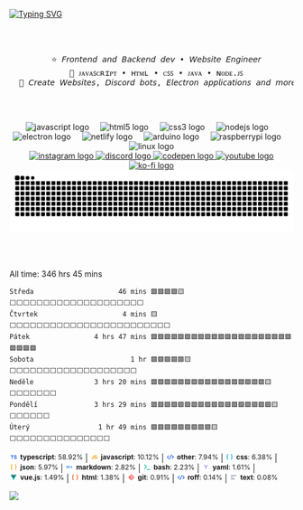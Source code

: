 [![Typing SVG](https://readme-typing-svg.demolab.com?font=Fira+Code&size=30&duration=10000&pause=1000&color=17D1D1&multiline=true&repeat=false&random=false&width=835&height=90&lines=Hello+Hello;I'm+patek%2C+I+like+to+create+magical+projects)](https://git.io/typing-svg)

<br><br>
<pre align="center">
  ⭐ 𝘍𝘳𝘰𝘯𝘵𝘦𝘯𝘥 𝘢𝘯𝘥 𝘉𝘢𝘤𝘬𝘦𝘯𝘥 𝘥𝘦𝘷 • 𝘞𝘦𝘣𝘴𝘪𝘵𝘦 𝘌𝘯𝘨𝘪𝘯𝘦𝘦𝘳
  🌱 ᴊᴀᴠᴀꜱᴄʀɪᴘᴛ • ʜᴛᴍʟ • ᴄꜱꜱ • ᴊᴀᴠᴀ • ɴᴏᴅᴇ.ᴊꜱ
  🍁 𝘊𝘳𝘦𝘢𝘵𝘦 𝘞𝘦𝘣𝘴𝘪𝘵𝘦𝘴, 𝘋𝘪𝘴𝘤𝘰𝘳𝘥 𝘣𝘰𝘵𝘴, 𝘌𝘭𝘦𝘤𝘵𝘳𝘰𝘯 𝘢𝘱𝘱𝘭𝘪𝘤𝘢𝘵𝘪𝘰𝘯𝘴 𝘢𝘯𝘥 𝘮𝘰𝘳𝘦
</pre>
<br><br>


<div align="center">
  <img src="https://skillicons.dev/icons?i=js" height="19" alt="javascript logo"  />
  <img width="12" />
  <img src="https://skillicons.dev/icons?i=html" height="19" alt="html5 logo"  />
  <img width="12" />
  <img src="https://cdn.jsdelivr.net/gh/devicons/devicon/icons/css3/css3-original.svg" height="19" alt="css3 logo"  />
  <img width="12" />
  <img src="https://skillicons.dev/icons?i=nodejs" height="19" alt="nodejs logo"  />
  <img width="12" />
  <img src="https://skillicons.dev/icons?i=electron" height="19" alt="electron logo"  />
  <img width="12" />
  <img src="https://skillicons.dev/icons?i=netlify" height="19" alt="netlify logo"  />
  <img width="12" />
  <img src="https://cdn.jsdelivr.net/gh/devicons/devicon/icons/arduino/arduino-original.svg" height="19" alt="arduino logo"  />
  <img width="12" />
  <img src="https://skillicons.dev/icons?i=raspberrypi" height="19" alt="raspberrypi logo"  />
  <img width="12" />
  <img src="https://cdn.simpleicons.org/linux/FCC624" height="19" alt="linux logo"  />
</div>


<div align="center">
  <a href="https://www.instagram.com/qverlix" target="_blank">
    <img src="https://img.shields.io/static/v1?message=Instagram&logo=instagram&label=&color=000000&logoColor=white&labelColor=&style=for-the-badge" height="25" alt="instagram logo"  />
  </a>
  <a href="https://dsc.gg/qverlix" target="_blank">
    <img src="https://img.shields.io/static/v1?message=Discord&logo=discord&label=&color=000000&logoColor=white&labelColor=&style=for-the-badge" height="25" alt="discord logo"  />
  </a>
  <a href="https://codepen.io/patek_cz/" target="_blank">
    <img src="https://img.shields.io/static/v1?message=Codepen&logo=codepen&label=&color=000000&logoColor=white&labelColor=&style=for-the-badge" height="25" alt="codepen logo"  />
  </a>
  <a href="https://www.youtube.com/@patek_cz" target="_blank">
    <img src="https://img.shields.io/static/v1?message=Youtube&logo=youtube&label=&color=000000&logoColor=white&labelColor=&style=for-the-badge" height="25" alt="youtube logo"  />
  </a>
  <a href="https://ko-fi.com/patek_cz" target="_blank">
    <img src="https://img.shields.io/static/v1?message=Ko-fi&logo=ko-fi&label=&color=000&logoColor=white&labelColor=&style=for-the-badge" height="25" alt="ko-fi logo"  />
  </a>
</div>


<picture>
  <source media="(prefers-color-scheme: dark)" srcset="https://raw.githubusercontent.com/patekcz/patekcz/output/github-contribution-grid-snake-dark.svg">
  <source media="(prefers-color-scheme: light)" srcset="https://raw.githubusercontent.com/patekcz/patekcz/output/github-contribution-grid-snake.svg">
  <img alt="github contribution grid snake animation" src="https://raw.githubusercontent.com/patekcz/patekcz/output/github-contribution-grid-snake.svg">
</picture>


<br></br>
<!-- WAKATIME-START -->
All time: 346 hrs 45 mins

```
Středa                     46 mins 🟩🟩🟩🟩🟨⬜⬜⬜⬜⬜⬜⬜⬜⬜⬜⬜⬜⬜⬜⬜⬜⬜⬜⬜⬜
Čtvrtek                     4 mins 🟨⬜⬜⬜⬜⬜⬜⬜⬜⬜⬜⬜⬜⬜⬜⬜⬜⬜⬜⬜⬜⬜⬜⬜⬜
Pátek                4 hrs 47 mins 🟩🟩🟩🟩🟩🟩🟩🟩🟩🟩🟩🟩🟩🟩🟩🟩🟩🟩🟩🟩🟩🟩🟩🟩🟩
Sobota                        1 hr 🟩🟩🟩🟩🟩🟨⬜⬜⬜⬜⬜⬜⬜⬜⬜⬜⬜⬜⬜⬜⬜⬜⬜⬜⬜
Neděle               3 hrs 20 mins 🟩🟩🟩🟩🟩🟩🟩🟩🟩🟩🟩🟩🟩🟩🟩🟩🟩🟨⬜⬜⬜⬜⬜⬜⬜
Pondělí              3 hrs 29 mins 🟩🟩🟩🟩🟩🟩🟩🟩🟩🟩🟩🟩🟩🟩🟩🟩🟩🟩🟨⬜⬜⬜⬜⬜⬜
Úterý                 1 hr 49 mins 🟩🟩🟩🟩🟩🟩🟩🟩🟩🟨⬜⬜⬜⬜⬜⬜⬜⬜⬜⬜⬜⬜⬜⬜⬜
```

<span style="display: inline-flex; align-items: center; font-size: 12px; white-space: nowrap; overflow: hidden;"> <img src="https://github.com/patekcz/patekcz/raw/main/icon-language/ts.png" height="15" alt="typescript logo" style="margin-right:4px;" /> **typescript**: 58.92%</span> | <span style="display: inline-flex; align-items: center; font-size: 12px; white-space: nowrap; overflow: hidden;"> <img src="https://github.com/patekcz/patekcz/raw/main/icon-language/js.png" height="15" alt="javascript logo" style="margin-right:4px;" /> **javascript**: 10.12%</span> | <span style="display: inline-flex; align-items: center; font-size: 12px; white-space: nowrap; overflow: hidden;"> <img src="https://github.com/patekcz/patekcz/raw/main/icon-language/code-blue.png" height="15" alt="other logo" style="margin-right:4px;" /> **other**: 7.94%</span> | <span style="display: inline-flex; align-items: center; font-size: 12px; white-space: nowrap; overflow: hidden;"> <img src="https://github.com/patekcz/patekcz/raw/main/icon-language/brackets-sky.png" height="15" alt="css logo" style="margin-right:4px;" /> **css**: 6.38%</span> | <span style="display: inline-flex; align-items: center; font-size: 12px; white-space: nowrap; overflow: hidden;"> <img src="https://github.com/patekcz/patekcz/raw/main/icon-language/brackets-yellow.png" height="15" alt="json logo" style="margin-right:4px;" /> **json**: 5.97%</span> | <span style="display: inline-flex; align-items: center; font-size: 12px; white-space: nowrap; overflow: hidden;"> <img src="https://github.com/patekcz/patekcz/raw/main/icon-language/markdown.png" height="15" alt="markdown logo" style="margin-right:4px;" /> **markdown**: 2.82%</span> | <span style="display: inline-flex; align-items: center; font-size: 12px; white-space: nowrap; overflow: hidden;"> <img src="https://github.com/patekcz/patekcz/raw/main/icon-language/shell.png" height="15" alt="bash logo" style="margin-right:4px;" /> **bash**: 2.23%</span> | <span style="display: inline-flex; align-items: center; font-size: 12px; white-space: nowrap; overflow: hidden;"> <img src="https://github.com/patekcz/patekcz/raw/main/icon-language/yaml.png" height="15" alt="yaml logo" style="margin-right:4px;" /> **yaml**: 1.61%</span> | <span style="display: inline-flex; align-items: center; font-size: 12px; white-space: nowrap; overflow: hidden;"> <img src="https://github.com/patekcz/patekcz/raw/main/icon-language/vue.png" height="15" alt="vue.js logo" style="margin-right:4px;" /> **vue.js**: 1.49%</span> | <span style="display: inline-flex; align-items: center; font-size: 12px; white-space: nowrap; overflow: hidden;"> <img src="https://github.com/patekcz/patekcz/raw/main/icon-language/brackets-orange.png" height="15" alt="html logo" style="margin-right:4px;" /> **html**: 1.38%</span> | <span style="display: inline-flex; align-items: center; font-size: 12px; white-space: nowrap; overflow: hidden;"> <img src="https://github.com/patekcz/patekcz/raw/main/icon-language/git.png" height="15" alt="git logo" style="margin-right:4px;" /> **git**: 0.91%</span> | <span style="display: inline-flex; align-items: center; font-size: 12px; white-space: nowrap; overflow: hidden;"> <img src="https://github.com/patekcz/patekcz/raw/main/icon-language/code-blue.png" height="15" alt="roff logo" style="margin-right:4px;" /> **roff**: 0.14%</span> | <span style="display: inline-flex; align-items: center; font-size: 12px; white-space: nowrap; overflow: hidden;"> <img src="https://github.com/patekcz/patekcz/raw/main/icon-language/text.png" height="15" alt="text logo" style="margin-right:4px;" /> **text**: 0.08%</span>
<!-- WAKATIME-END -->


[![](https://visitcount.itsvg.in/api?id=patekcz&icon=7&color=12)](https://visitcount.itsvg.in)
